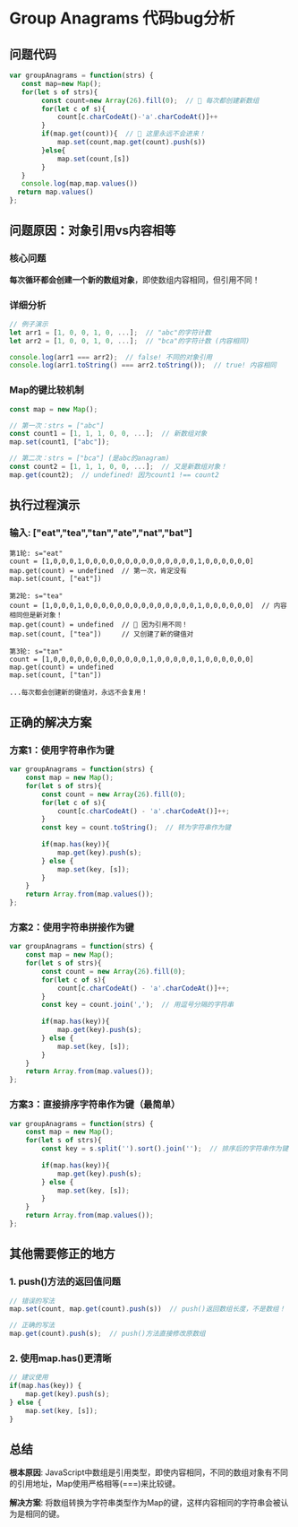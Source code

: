 # Group Anagrams 代码bug分析

## 问题代码
```javascript
var groupAnagrams = function(strs) {
   const map=new Map();
   for(let s of strs){
        const count=new Array(26).fill(0);  // 🚨 每次都创建新数组
        for(let c of s){
            count[c.charCodeAt()-'a'.charCodeAt()]++
        }
        if(map.get(count)){  // 🚨 这里永远不会进来！
            map.set(count,map.get(count).push(s))
        }else{
            map.set(count,[s])
        }
   }
   console.log(map,map.values())
  return map.values()
};
```

## 问题原因：对象引用vs内容相等

### 核心问题
**每次循环都会创建一个新的数组对象**，即使数组内容相同，但引用不同！

### 详细分析
```javascript
// 例子演示
let arr1 = [1, 0, 0, 1, 0, ...];  // "abc"的字符计数
let arr2 = [1, 0, 0, 1, 0, ...];  // "bca"的字符计数 (内容相同)

console.log(arr1 === arr2);  // false! 不同的对象引用
console.log(arr1.toString() === arr2.toString());  // true! 内容相同
```

### Map的键比较机制
```javascript
const map = new Map();

// 第一次：strs = ["abc"]
const count1 = [1, 1, 1, 0, 0, ...];  // 新数组对象
map.set(count1, ["abc"]);

// 第二次：strs = ["bca"] (是abc的anagram)
const count2 = [1, 1, 1, 0, 0, ...];  // 又是新数组对象！
map.get(count2);  // undefined! 因为count1 !== count2
```

## 执行过程演示

### 输入: ["eat","tea","tan","ate","nat","bat"]

```
第1轮: s="eat"
count = [1,0,0,0,1,0,0,0,0,0,0,0,0,0,0,0,0,0,0,1,0,0,0,0,0,0]
map.get(count) = undefined  // 第一次，肯定没有
map.set(count, ["eat"])

第2轮: s="tea" 
count = [1,0,0,0,1,0,0,0,0,0,0,0,0,0,0,0,0,0,0,1,0,0,0,0,0,0]  // 内容相同但是新对象！
map.get(count) = undefined  // 🚨 因为引用不同！
map.set(count, ["tea"])     // 又创建了新的键值对

第3轮: s="tan"
count = [1,0,0,0,0,0,0,0,0,0,0,0,0,1,0,0,0,0,0,1,0,0,0,0,0,0]
map.get(count) = undefined
map.set(count, ["tan"])

...每次都会创建新的键值对，永远不会复用！
```

## 正确的解决方案

### 方案1：使用字符串作为键
```javascript
var groupAnagrams = function(strs) {
    const map = new Map();
    for(let s of strs){
        const count = new Array(26).fill(0);
        for(let c of s){
            count[c.charCodeAt() - 'a'.charCodeAt()]++;
        }
        const key = count.toString();  // 转为字符串作为键
        
        if(map.has(key)){
            map.get(key).push(s);
        } else {
            map.set(key, [s]);
        }
    }
    return Array.from(map.values());
};
```

### 方案2：使用字符串拼接作为键
```javascript
var groupAnagrams = function(strs) {
    const map = new Map();
    for(let s of strs){
        const count = new Array(26).fill(0);
        for(let c of s){
            count[c.charCodeAt() - 'a'.charCodeAt()]++;
        }
        const key = count.join(',');  // 用逗号分隔的字符串
        
        if(map.has(key)){
            map.get(key).push(s);
        } else {
            map.set(key, [s]);
        }
    }
    return Array.from(map.values());
};
```

### 方案3：直接排序字符串作为键（最简单）
```javascript
var groupAnagrams = function(strs) {
    const map = new Map();
    for(let s of strs){
        const key = s.split('').sort().join('');  // 排序后的字符串作为键
        
        if(map.has(key)){
            map.get(key).push(s);
        } else {
            map.set(key, [s]);
        }
    }
    return Array.from(map.values());
};
```

## 其他需要修正的地方

### 1. push()方法的返回值问题
```javascript
// 错误的写法
map.set(count, map.get(count).push(s))  // push()返回数组长度，不是数组！

// 正确的写法
map.get(count).push(s);  // push()方法直接修改原数组
```

### 2. 使用map.has()更清晰
```javascript
// 建议使用
if(map.has(key)) {
    map.get(key).push(s);
} else {
    map.set(key, [s]);
}
```

## 总结

**根本原因**: JavaScript中数组是引用类型，即使内容相同，不同的数组对象有不同的引用地址，Map使用严格相等(===)来比较键。

**解决方案**: 将数组转换为字符串类型作为Map的键，这样内容相同的字符串会被认为是相同的键。 